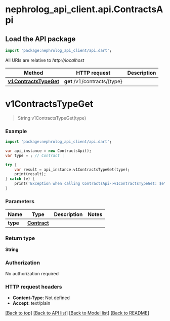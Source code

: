 # nephrolog_api_client.api.ContractsApi

## Load the API package
```dart
import 'package:nephrolog_api_client/api.dart';
```

All URIs are relative to *http://localhost*

Method | HTTP request | Description
------------- | ------------- | -------------
[**v1ContractsTypeGet**](ContractsApi.md#v1ContractsTypeGet) | **get** /v1/contracts/{type} | 


# **v1ContractsTypeGet**
> String v1ContractsTypeGet(type)



### Example 
```dart
import 'package:nephrolog_api_client/api.dart';

var api_instance = new ContractsApi();
var type = ; // Contract | 

try { 
    var result = api_instance.v1ContractsTypeGet(type);
    print(result);
} catch (e) {
    print('Exception when calling ContractsApi->v1ContractsTypeGet: $e\n');
}
```

### Parameters

Name | Type | Description  | Notes
------------- | ------------- | ------------- | -------------
 **type** | [**Contract**](.md)|  | 

### Return type

**String**

### Authorization

No authorization required

### HTTP request headers

 - **Content-Type**: Not defined
 - **Accept**: text/plain

[[Back to top]](#) [[Back to API list]](../README.md#documentation-for-api-endpoints) [[Back to Model list]](../README.md#documentation-for-models) [[Back to README]](../README.md)

